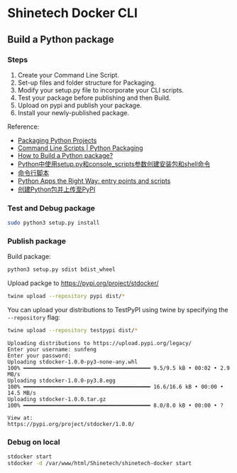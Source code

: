 # Shinetech Docker CLI

## Build a Python package


### Steps

1. Create your Command Line Script.
2. Set-up files and folder structure for Packaging.
3. Modify your setup.py file to incorporate your CLI scripts.
4. Test your package before publishing and then Build.
5. Upload on pypi and publish your package.
6. Install your newly-published package.

Reference:

* [Packaging Python Projects](https://packaging.python.org/en/latest/tutorials/packaging-projects/)
* [Command Line Scripts | Python Packaging](https://www.geeksforgeeks.org/command-line-scripts-python-packaging/)
* [How to Build a Python package?](https://www.geeksforgeeks.org/how-to-build-a-python-package/)
* [Python中使用setup.py和console_scripts参数创建安装包和shell命令](https://blog.csdn.net/lslxdx/article/details/73131664)
* [命令行脚本](https://python-packaging-zh.readthedocs.io/zh_CN/latest/command-line-scripts.html#scripts)
* [Python Apps the Right Way: entry points and scripts](https://chriswarrick.com/blog/2014/09/15/python-apps-the-right-way-entry_points-and-scripts/)
* [创建Python包并上传至PyPI](https://zhuanlan.zhihu.com/p/106166278)

### Test and Debug package

```bash
sudo python3 setup.py install
```

### Publish package

Build package:

```bash
python3 setup.py sdist bdist_wheel
```

Upload packge to https://pypi.org/project/stdocker/

```bash
twine upload --repository pypi dist/*
```

You can upload your distributions to TestPyPI using twine by specifying the `--repository` flag:

```bash
twine upload --repository testpypi dist/*
```

```
Uploading distributions to https://upload.pypi.org/legacy/
Enter your username: sunfeng
Enter your password: 
Uploading stdocker-1.0.0-py3-none-any.whl
100% ━━━━━━━━━━━━━━━━━━━━━━━━━━━━━━━━━━━━━━━━ 9.5/9.5 kB • 00:02 • 2.9 MB/s
Uploading stdocker-1.0.0-py3.8.egg
100% ━━━━━━━━━━━━━━━━━━━━━━━━━━━━━━━━━━━━━━━━ 16.6/16.6 kB • 00:00 • 14.5 MB/s
Uploading stdocker-1.0.0.tar.gz
100% ━━━━━━━━━━━━━━━━━━━━━━━━━━━━━━━━━━━━━━━━ 8.0/8.0 kB • 00:00 • ?

View at:
https://pypi.org/project/stdocker/1.0.0/
```

### Debug on local 

```bash
stdocker start
stdocker -d /var/www/html/Shinetech/shinetech-docker start
```
